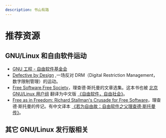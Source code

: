 ```yaml
---
description: 书山有路
---
```


# 推荐资源

## GNU/Linux 和自由软件运动

* [GNU 工程 - 自由软件基金会](https://www.gnu.org)
* [Defective by Design](https://www.defectivebydesign.org/) ,一场反对 DRM（Digital Restriction Management，数字限制管理）的运动。
* [Free Software,Free Society](https://www.gnu.org/doc/fsfs3-hardcover.pdf)，理查德·斯托曼的文章选集。这本书也被 [北京 GNU/Linux 用户组](https://beijinglug.club) 翻译为中文版 [《自由软件，自由社会》](https://beijinglug.club/fsfs-zh/)。
* [Free as in Freedom: Richard Stallman's Crusade for Free Software](http://shop.oreilly.com/product/9780596002879.do)，理查德·斯托曼的传记。有中文译本 [《若为自由故：自由软件之父理查德·斯托曼传》](https://book.douban.com/subject/26314527/)。

## 其它 GNU/Linux 发行版相关



